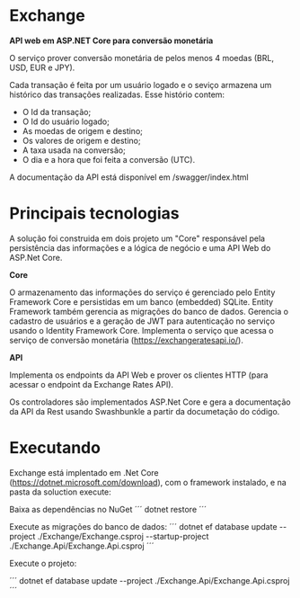 # Exchange
**API web em ASP.NET Core para conversão monetária**

O serviço prover conversão monetária de pelos menos 4 moedas (BRL, USD, EUR e JPY).

Cada transação é feita por um usuário logado e o seviço armazena um histórico das transações realizadas. Esse histório contem:
* O Id da transação;
* O Id do usuário logado;
* As moedas de origem e destino;
* Os valores de origem e destino;
* A taxa usada na conversão;
* O dia e a hora que foi feita a conversão (UTC).

A documentação da API está disponível em /swagger/index.html

# Principais tecnologias

A solução foi construida em dois projeto um "Core" responsável pela persistência das informações e a lógica de negócio e uma API Web do ASP.Net Core.

**Core**

O armazenamento das informações do serviço é gerenciado pelo Entity Framework Core e persistidas em um banco (embedded) SQLite. Entity Framework também gerencia as migrações do banco de dados.
Gerencia o cadastro de usuários e a geração de JWT para autenticação no serviço usando o Identity Framework Core.
Implementa o serviço que acessa o serviço de conversão monetária (https://exchangeratesapi.io/).

**API**

Implementa os endpoints da API Web e prover os clientes HTTP (para acessar o endpoint da Exchange Rates API).

Os controladores são implementados ASP.Net Core e gera a documentação da API da Rest usando Swashbunkle a partir da documetação do código. 

# Executando

Exchange está implentado em .Net Core (https://dotnet.microsoft.com/download), com o framework instalado, e na pasta da soluction execute:

Baixa as dependências no NuGet
´´´
dotnet restore
´´´

Execute as migrações do banco de dados:
´´´
dotnet ef database update --project ./Exchange/Exchange.csproj --startup-project ./Exchange.Api/Exchange.Api.csproj
´´´

Execute o projeto:

´´´
dotnet ef database update --project ./Exchange.Api/Exchange.Api.csproj
´´´
